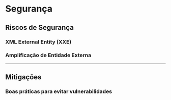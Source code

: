 # Segurança

## Riscos de Segurança

### XML External Entity (XXE)

### Amplificação de Entidade Externa

---

## Mitigações

### Boas práticas para evitar vulnerabilidades